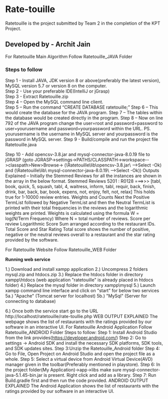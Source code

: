 # Rate-touille
Ratetouille is the project submitted by Team 2 in the completion of the KPT Project.
## Developed by - Archit Jain
For Ratetouille Main Algorithm Follow Ratetouille_JAVA Folder
### Steps to follow
Step 1 - Install JAVA, JDK version 8 or above(preferably the latest version), MySQL version 5.7 or version 8 on the computer.</br>
Step 2 - Use your preferable IDE(IntelliJ or jGrasp)</br>
Step 3 - Extract Ratetouille.zip</br>
Step 4 – Open the MySQL command line client.</br>
Step 5 – Run the command “CREATE DATABASE ratetouille;”
Step 6 – This would create the database for the JAVA program.
Step 7 – The tables within the database would be created directly in the program.
Step 8 – Now on line 792 of the JAVA program change the user=root and password=password to user=yourusername and password=yourpassword within the URL.
PS. yourusername is the username in MySQL server and yourpassword is the password in MySQL server.
Step 9 - Build/compile and run the project file Ratetouille.java
  
Step 10 - Add opencsv-3.8.jar and mysql-connector-java-8.0.19 file to jGRASP (goto JGRASP->settings->PATHS/CLASSPATH->workspace-->classpath>New>Browse->
(\Ratetouille\lib\opencsv-3.8.jar\ -->Select -Ok) and (\Ratetouille\lib\ mysql-connector-java-8.0.19\ -->Select -Ok))
Outputs Explained – 
Initially the Stemmed Reviews for all the instances are shown in the array in the below format.
Stemmed Reviews
5201 : R0128 ===>>> [tabl, book, quick, 5, squash, tabl, 4, waitress, inform, tabl, requir, back, finish, drink, bar, back, bar, book, expens, not, enjoy, felt, not, relax]
This holds true for 1-10000 review entries.
Weights and Counts
Next the Positive TermList followed by Negative TermList and then the Neutral TermList is printed with their total frequencies in the reviews and the logarithmic weights are printed. 
Weights is calculated using the formula
W = log(N/Term Frequency) 
Where N = total number of reviews.
Score per review
Logarithmic Score Sum arranged according to the restaurant IDs.
Total Score and Star Rating
Total score shows the number of positive, negative or the neutral reviews overall to a restaurant and the star rating provided by the software.

For Ratetouille Website Follow Ratetouille_WEB Folder

**Running web service** 

1.) Download and install xampp application
2.) Uncompress 2 folders mysql.zip and htdocs.zip
3.) Replace the htdocs folder in directory xampp\htdocs (web application "ratetouille" is already placed in htdocs folder)
4.) Replace the mysql folder in directory xampp\mysql
5.) Launch xampp command line interface and click on "start" for below two services
	5a.) "Apache" (Tomcat server for localhost)
	5b.) "MySql" (Server for connecting to database)

6.) Once both the service start go to the URL http://localhost/ratetouille/rate-toullie.php
WEB OUTPUT EXPLAINED
The webpage shows the list of restaurants with the ratings provided by our software in an interactive UI.
For Ratetouille Android Application Follow Ratetouille_ANDROID Folder
Steps to follow:
Step 1: Install Android Studio from the link provides(https://developer.android.com/)
Step 2: Go to settings -> Android SDK and install the necessary SDK platforms, SDK tools, and SDK updates sites.
Step 3:Unzip the Ratetouille_Android folder
Step 4: Go to File, Open Project on Android Studio and open the project file as a whole.
Step 5: Select a virtual device from Android Virtual Device(AVD) manager given in the toolbar(Preferably mentioned in playstore).
Step 6: In the project folder(My Application)->app->libs make sure mysql-connector-java-5.1.45-bin.jar is present. Right click and add as a library. 
Step 7: Run Build.gradle first and then run the code provided.
ANDROID OUTPUT EXPLAINED
The Android Application shows the list of restaurants with the ratings provided by our software in an interactive UI.



